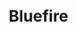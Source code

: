 ---
title: Bluefire
member_url: https://www.bluefirereader.com/index.html
geographies: ["Worldwide", "USA"]
based: ["USA"]
ig: ["interest group"] 
services: ["services provided"] 
tags: ["Reading"]
categories: ["Technology providers"]
summary: "the company which is behind Bluefire Reader, a well-known EPUB reader in the USA. Note that for now, Bluefire Reader does not rely on the Readium toolkits and does not support the LCP DRM."
press:
active: true
layout: members
showReadTime: false
showDate: false
permalink: ""
date: 
featureImage: "/members/images/Bluefire_logo.svg"
--- 
